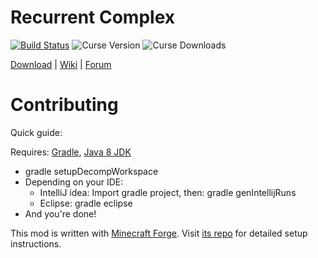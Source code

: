 Recurrent Complex
============

[![Build Status](https://drone.io/github.com/Ivorforce/RecurrentComplex/status.png)](https://drone.io/github.com/Ivorforce/RecurrentComplex/latest)
![Curse Version](http://cf.way2muchnoise.eu/versions/223150_latest.svg)
![Curse Downloads](http://cf.way2muchnoise.eu/full_223150_downloads.svg)

[Download](https://mods.curse.com/mc-mods/minecraft/223150-recurrent-complex#) | [Wiki](https://github.com/Ivorforce/RecurrentComplex/wiki) | [Forum](http://www.minecraftforum.net/topic/563257-172-ivorius-mods-drugs-statues-flags-boxes-of-doom-hamsters/) 

Contributing
============

Quick guide:

Requires: [Gradle](https://gradle.org), [Java 8 JDK](http://www.oracle.com/technetwork/java/javase/downloads/index.html)
* gradle setupDecompWorkspace
* Depending on your IDE:
  * IntelliJ idea: Import gradle project, then: gradle genIntellijRuns
  * Eclipse: gradle eclipse
* And you're done!

This mod is written with [Minecraft Forge](http://www.minecraftforge.net/). Visit [its repo](https://github.com/MinecraftForge/MinecraftForge) for detailed setup instructions.

